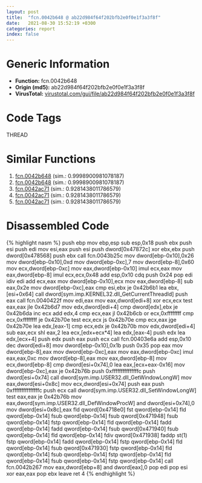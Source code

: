 ```yaml
---
layout: post
title:  "fcn.0042b648 @ ab22d984f64f202bfb2e0f0e1f3a3f8f"
date:   2021-08-30 15:52:19 +0300
categories: report
index: false
---
```


# Generic Information
- **Function:** fcn.0042b648
- **Origin (md5):** ab22d984f64f202bfb2e0f0e1f3a3f8f
- **VirusTotal:** [virustotal.com/gui/file/ab22d984f64f202bfb2e0f0e1f3a3f8f][virustotal_ref]

# Code Tags
<span class="tag" id="THREAD">THREAD</span>


# Similar Functions

1. [fcn.0042b648][similar_1_ref] (sim.: 0.9998900981078187)
2. [fcn.0042b648][similar_2_ref] (sim.: 0.9998900981078187)
3. [fcn.0042ac71][similar_3_ref] (sim.: 0.9281438011786579)
4. [fcn.0042ac71][similar_4_ref] (sim.: 0.9281438011786579)
5. [fcn.0042ac71][similar_5_ref] (sim.: 0.9281438011786579)


# Disassembled Code

{% highlight nasm %}
push ebp
mov ebp,esp
sub esp,0x18
push ebx
push esi
push edi
mov esi,eax
push esi
push dword[0x47872c]
xor ebx,ebx
push dword[0x478568]
push ebx
call fcn.0043b25c
mov dword[ebp-0x10],0x26
mov dword[ebp-0x10],0xd
mov dword[ebp-0xc],7
mov dword[ebp-8],0x60
mov ecx,dword[ebp-0xc]
mov eax,dword[ebp-0x10]
imul ecx,eax
mov eax,dword[ebp-8]
imul ecx,ecx,0x48
add esp,0x10
cdq 
push 0x24
pop edi
idiv edi
add ecx,eax
mov dword[ebp-0x10],ecx
mov eax,dword[ebp-8]
sub eax,0x2e
mov dword[ebp-0xc],eax
cmp esi,ebx
je 0x42b6b1
lea ebx,[esi+0x64]
call dword[sym.imp.KERNEL32.dll_GetCurrentThreadId]
push eax
call fcn.0040422f
mov edi,eax
mov eax,dword[edi+8]
xor ecx,ecx
test eax,eax
jle 0x42b6d7
mov edx,dword[edi+4]
cmp dword[edx],ebx
je 0x42b6da
inc ecx
add edx,4
cmp ecx,eax
jl 0x42b6cb
or ecx,0xffffffff
cmp ecx,0xffffffff
je 0x42b70e
test ecx,ecx
js 0x42b70e
cmp ecx,eax
jge 0x42b70e
lea edx,[eax-1]
cmp ecx,edx
je 0x42b70b
mov edx,dword[edi+4]
sub eax,ecx
shl eax,2
lea ecx,[edx+ecx*4]
lea edx,[eax-4]
push edx
lea edx,[ecx+4]
push edx
push eax
push ecx
call fcn.00403e6a
add esp,0x10
dec dword[edi+8]
mov dword[ebp-0x10],0x1b
push 0x35
pop eax
mov dword[ebp-8],eax
mov dword[ebp-0xc],eax
mov eax,dword[ebp-0xc]
imul eax,eax,0xc
mov dword[ebp-8],eax
mov eax,dword[ebp-8]
mov ecx,dword[ebp-8]
cmp dword[esi+0x74],0
lea eax,[ecx+eax-0x16]
mov dword[ebp-0xc],eax
je 0x42b76b
push 0xfffffffffffffffc
push dword[esi+0x74]
call dword[sym.imp.USER32.dll_GetWindowLongW]
mov eax,dword[esi+0x8c]
mov ecx,dword[esi+0x74]
push eax
push 0xfffffffffffffffc
push ecx
call dword[sym.imp.USER32.dll_SetWindowLongW]
test eax,eax
je 0x42b76b
mov eax,dword[sym.imp.USER32.dll_DefWindowProcW]
and dword[esi+0x74],0
mov dword[esi+0x8c],eax
fld qword[0x4718e0]
fst qword[ebp-0x14]
fld qword[ebp-0x14]
fsub qword[ebp-0x14]
fsub qword[0x471948]
fsub qword[ebp-0x14]
fstp qword[ebp-0x14]
fld qword[ebp-0x14]
fadd qword[ebp-0x14]
fadd qword[ebp-0x14]
fsub qword[0x471940]
fsub qword[ebp-0x14]
fld qword[ebp-0x14]
fdiv qword[0x471938]
faddp st(1)
fstp qword[ebp-0x14]
fadd qword[ebp-0x14]
fstp qword[ebp-0x14]
fld qword[ebp-0x14]
fsub qword[0x471930]
fstp qword[ebp-0x14]
fld qword[ebp-0x14]
fsub qword[ebp-0x14]
fstp qword[ebp-0x14]
fld qword[ebp-0x14]
fsub qword[ebp-0x14]
fstp qword[ebp-0x14]
call fcn.0042b267
mov eax,dword[ebp+8]
and dword[eax],0
pop edi
pop esi
xor eax,eax
pop ebx
leave 
ret 4
{% endhighlight %}


[similar_1_ref]: /report/fcn.0042b648@d3ad46676721a96e1408ac558c298889
[similar_2_ref]: /report/fcn.0042b648@074a6a8502a27e18f8b5ea831bacabad
[similar_3_ref]: /report/fcn.0042ac71@3d7f25d788af3e7f7707a736ac852465
[similar_4_ref]: /report/fcn.0042ac71@bf63ddd2300e0a74a0359de9adcc16ac
[similar_5_ref]: /report/fcn.0042ac71@c6d5547a6b11db0106596d8a93b709be
[virustotal_ref]: https://www.virustotal.com/gui/file/ab22d984f64f202bfb2e0f0e1f3a3f8f